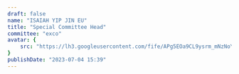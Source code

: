 ```yaml
---
draft: false
name: "ISAIAH YIP JIN EU"
title: "Special Committee Head"
committee: "exco"
avatar: {
    src: "https://lh3.googleusercontent.com/fife/APg5EOa9CL9ysrm_mNzNoY-Ym8reOX6uan6kGE8Z98rxEUOtqq_iGyCFPBnvpNyzBWffsdnQCLzakpeUy4tXV1027Dt4iBYiX69ELwpiDw1ShQp_p59ZDQ0CcbX73mpX2SByOy-JiFd4xNA2FBp6q7neVAlbM1x5iPLekL_ouGOVgMVWdtsbnRm--Y1e9-g62sPJlH_opW4Kgfv8pwrYf4MEB8HMdMS6dgK7jce7btcmei9g8XRZm87jNiyczL_lR6vFjByx7Qi1i1T4q3fFQQlHu7t6MBpnWHmOe5R3q6w2myetZzO7bRs4jQpDpJfLZHBoEOYOtk55Ub9YGV9m6TQVIIbjF9ygaE0eCC5fiy0dSOYIPe-JP7yPHggoGqGSuFfBLjvFy47noNtuMbF2t-2y9_Qn5a7hSE0aZbdMx0QtiMKAjy5lLW8w6gxJOAw3Pr0TYzv3x42TJCJs2-8XYhwKa57hu9YdZ9c_cyHcWZbWpOCi7mhBbAicoa3FvXV_JHj3DDqsm_qHoMUaTK5Ivxv5EHnySApEMs01Y5aTCQj8LeatWr_4mFiz6R_Vr440aUUnXaMAAG1lOUG4kbdWuCKwj3zG3Vc2jf8Y3sJtMleyP5CsPRn26wOagMWATgQvQvwLbyG7bfBZoOEWb3OoKPiPjI5BHHf3GsjZFkb-SVev1l0nrAbNyiuoQ7mQ-1zRzvn8tovpRvkBD-rnlk-pQMmf4PzhkCOaDbO1Zb1DVEmMXIfx_0nuV5ZRJJea2cKuCH-0T1Ave1JtelpbqRJAjxKe6qr8kVE3LP2CvaPECA-ryNNL87CKr9ykxxna7JjGYW84vxHb3qzqrOaXTO3G0WjZ_jikfD9jjk6gxAXWYW10-1CdG0WpussJ-UNn1e9yaA8c_TVPcNC73fvZMdDRemta9yxtym3BvytvGwOC4QB271rM0HJ7xWa_PCYACJjWwsnEmfcoQl1mlnwF5uSbBnMGL5dZ8HA5H668m0F1eVAa_8FswDn6B0n-m2GNaofr_FGDxmkTaW70GBPzzM-rVKRuVNSh-0Ac6mST1b4-HkAWPDLBGNG1aJCPq3ufcFyZfJvFbifwi7wGk9I4l-qtlPRIbYFZ9QH7TiWcU8eG3se-DwKoe3aSz11e7UdHe0d9cqWUIguUW4MHJTWbznNyHz6pH39lwUX3n6_-qpk6-GTW4DfRDVZDGPevGNelqwEy7XXcXUnzf5tvEbmWT8Z7aEITaj0fvgyz5zLZIOkLI5KEv53yESzVB7wYMBM_U4MQBCEZL5znhMdgAOEvzbS7lutTxl8FkK5mgm07Cfm8YYebQJIHbivYlRAo5UdkWTun4cmW1MHJwKjYNMSAR0vq5bZRI6ELernIR3BEI8zc0n6DPU2OXYHWgMsBo2MT62pfKPPkJtHouLpMVdl1H5zudsWuR6auFhVlOI8bLGEhFIbZ0Q53QoTaj3rP2_AHGrvOCxL1Oau0R26XNDzG0jeLybKFHvkHSUGcuFZOj035hGUoL5nR9NxkdsAhAmbY1YITXDvXOxSFYNrWptmXJh9qLNjZKIOYBFYpta1Bc9ni3kdWGwk8xjRUnv14JswjqP5FPdMd6F4qn1XF7X7aEmLMGg=w1366-h668",
}
publishDate: "2023-07-04 15:39"
---
```


